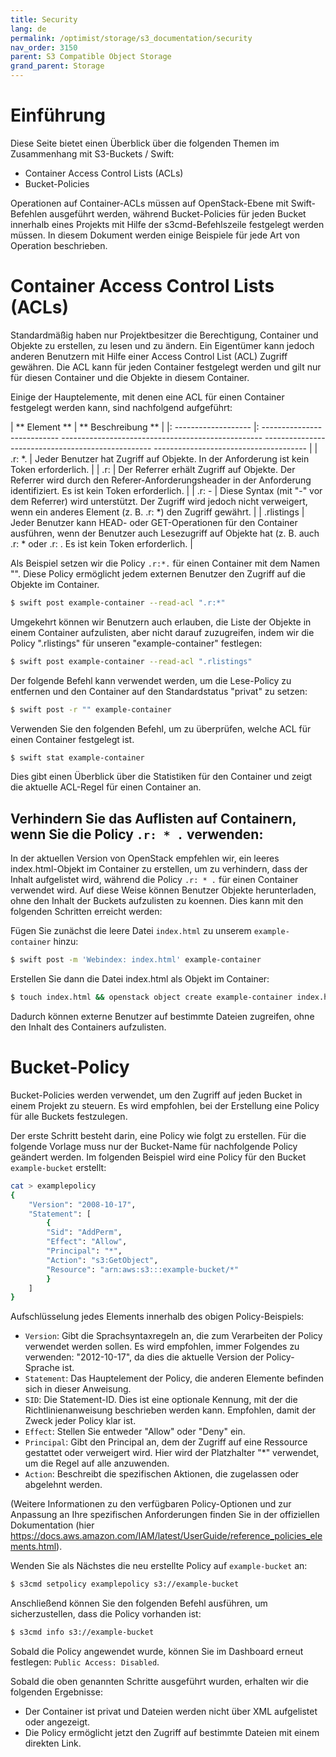 ```yaml
---
title: Security
lang: de
permalink: /optimist/storage/s3_documentation/security
nav_order: 3150
parent: S3 Compatible Object Storage
grand_parent: Storage
---
```


# Einführung

Diese Seite bietet einen Überblick über die folgenden Themen im Zusammenhang mit S3-Buckets / Swift:
* Container Access Control Lists (ACLs)
* Bucket-Policies

Operationen auf Container-ACLs müssen auf OpenStack-Ebene mit Swift-Befehlen ausgeführt werden, während Bucket-Policies für jeden Bucket innerhalb eines Projekts mit Hilfe der s3cmd-Befehlszeile festgelegt werden müssen. In diesem Dokument werden einige Beispiele für jede Art von Operation beschrieben.

# Container Access Control Lists (ACLs)

Standardmäßig haben nur Projektbesitzer die Berechtigung, Container und Objekte zu erstellen, zu lesen und zu ändern. Ein Eigentümer kann jedoch anderen Benutzern mit Hilfe einer Access Control List (ACL) Zugriff gewähren. Die ACL kann für jeden Container festgelegt werden und gilt nur für diesen Container und die Objekte in diesem Container.

Einige der Hauptelemente, mit denen eine ACL für einen Container festgelegt werden kann, sind nachfolgend aufgeführt:

| ** Element ** | ** Beschreibung ** |
|: ------------------- |: --------------------------- -------------------------------------------------- -------------------------------------------------- -------------------------------------- |
| .r: *. | Jeder Benutzer hat Zugriff auf Objekte. In der Anforderung ist kein Token erforderlich. |
| .r: <Referrer> | Der Referrer erhält Zugriff auf Objekte. Der Referrer wird durch den Referer-Anforderungsheader in der Anforderung identifiziert. Es ist kein Token erforderlich. |
| .r: - <Referrer> | Diese Syntax (mit "-" vor dem Referrer) wird unterstützt. Der Zugriff wird jedoch nicht verweigert, wenn ein anderes Element (z. B. .r: *) den Zugriff gewährt. |
| .rlistings | Jeder Benutzer kann HEAD- oder GET-Operationen für den Container ausführen, wenn der Benutzer auch Lesezugriff auf Objekte hat (z. B. auch .r: * oder .r: <Referrer>. Es ist kein Token erforderlich. |

Als Beispiel setzen wir die Policy `.r:*.` für einen Container mit dem Namen "<example-container>". Diese Policy ermöglicht jedem externen Benutzer den Zugriff auf die Objekte im Container.

```bash
$ swift post example-container --read-acl ".r:*"
```

Umgekehrt können wir Benutzern auch erlauben, die Liste der Objekte in einem Container aufzulisten, aber nicht darauf zuzugreifen, indem wir die Policy ".rlistings" für unseren "example-container" festlegen:

```bash
$ swift post example-container --read-acl ".rlistings"
```

Der folgende Befehl kann verwendet werden, um die Lese-Policy zu entfernen und den Container auf den Standardstatus "privat" zu setzen:

```bash
$ swift post -r "" example-container
```

Verwenden Sie den folgenden Befehl, um zu überprüfen, welche ACL für einen Container festgelegt ist.

```bash
$ swift stat example-container
```

Dies gibt einen Überblick über die Statistiken für den Container und zeigt die aktuelle ACL-Regel für einen Container an.


## Verhindern Sie das Auflisten auf Containern, wenn Sie die Policy `.r: * .` verwenden:

In der aktuellen Version von OpenStack empfehlen wir, ein leeres index.html-Objekt im Container zu erstellen, um zu verhindern, dass der Inhalt aufgelistet wird, während die Policy `.r: * .` für einen Container verwendet wird. Auf diese Weise können Benutzer Objekte herunterladen, ohne den Inhalt der Buckets aufzulisten zu koennen. Dies kann mit den folgenden Schritten erreicht werden:

Fügen Sie zunächst die leere Datei `index.html` zu unserem `example-container` hinzu:

```bash
$ swift post -m 'Webindex: index.html' example-container
```

Erstellen Sie dann die Datei index.html als Objekt im Container:

```bash
$ touch index.html && openstack object create example-container index.html
```

Dadurch können externe Benutzer auf bestimmte Dateien zugreifen, ohne den Inhalt des Containers aufzulisten.


# Bucket-Policy

Bucket-Policies werden verwendet, um den Zugriff auf jeden Bucket in einem Projekt zu steuern. Es wird empfohlen, bei der Erstellung eine Policy für alle Buckets festzulegen.

Der erste Schritt besteht darin, eine Policy wie folgt zu erstellen. Für die folgende Vorlage muss nur der Bucket-Name für nachfolgende Policy geändert werden. Im folgenden Beispiel wird eine Policy für den Bucket `example-bucket` erstellt:

```bash
cat > examplepolicy
{
    "Version": "2008-10-17",
    "Statement": [
        {
        "Sid": "AddPerm",
        "Effect": "Allow",
        "Principal": "*",
        "Action": "s3:GetObject",
        "Resource": "arn:aws:s3:::example-bucket/*"
        }
    ]
}
```

Aufschlüsselung jedes Elements innerhalb des obigen Policy-Beispiels:

* `Version`: Gibt die Sprachsyntaxregeln an, die zum Verarbeiten der Policy verwendet werden sollen. Es wird empfohlen, immer Folgendes zu verwenden: "2012-10-17", da dies die aktuelle Version der Policy-Sprache ist.
* `Statement`: Das Hauptelement der Policy, die anderen Elemente befinden sich in dieser Anweisung.
* `SID`: Die Statement-ID. Dies ist eine optionale Kennung, mit der die Richtlinienanweisung beschrieben werden kann. Empfohlen, damit der Zweck jeder Policy klar ist.
* `Effect`: Stellen Sie entweder "Allow" oder "Deny" ein.
* `Principal`: Gibt den Principal an, dem der Zugriff auf eine Ressource gestattet oder verweigert wird. Hier wird der Platzhalter "*" verwendet, um die Regel auf alle anzuwenden.
* `Action`: Beschreibt die spezifischen Aktionen, die zugelassen oder abgelehnt werden.

(Weitere Informationen zu den verfügbaren Policy-Optionen und zur Anpassung an Ihre spezifischen Anforderungen finden Sie in der offiziellen Dokumentation (hier <https://docs.aws.amazon.com/IAM/latest/UserGuide/reference_policies_elements.html>).

Wenden Sie als Nächstes die neu erstellte Policy auf `example-bucket` an:
```bash
$ s3cmd setpolicy examplepolicy s3://example-bucket
```

Anschließend können Sie den folgenden Befehl ausführen, um sicherzustellen, dass die Policy vorhanden ist:

```bash
$ s3cmd info s3://example-bucket
```

Sobald die Policy angewendet wurde, können Sie im Dashboard erneut festlegen: `Public Access: Disabled`.

Sobald die oben genannten Schritte ausgeführt wurden, erhalten wir die folgenden Ergebnisse:
- Der Container ist privat und Dateien werden nicht über XML aufgelistet oder angezeigt.
- Die Policy ermöglicht jetzt den Zugriff auf bestimmte Dateien mit einem direkten Link.
